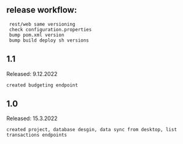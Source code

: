 ## release workflow:

     rest/web same versioning
     check configuration.properties 
     bump pom.xml version
     bump build deploy sh versions 

## 1.1
Released: 9.12.2022

    created budgeting endpoint

## 1.0
Released: 15.3.2022

    created project, database desgin, data sync from desktop, list transactions endpoints 


